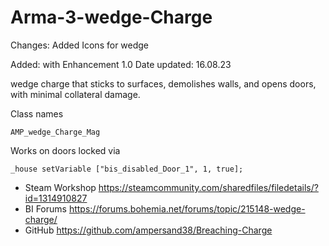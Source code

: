 # Arma-3-wedge-Charge
Changes: Added Icons for wedge

Added: with Enhancement 1.0
Date updated: 16.08.23

wedge charge that sticks to surfaces, demolishes walls, and opens doors, with minimal collateral damage.

Class names

`AMP_wedge_Charge_Mag`

Works on doors locked via

```
_house setVariable ["bis_disabled_Door_1", 1, true];
```

- Steam Workshop https://steamcommunity.com/sharedfiles/filedetails/?id=1314910827
- BI Forums https://forums.bohemia.net/forums/topic/215148-wedge-charge/
- GitHub https://github.com/ampersand38/Breaching-Charge
